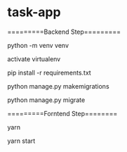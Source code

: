 # task-app

=========Backend Step=========

python -m venv venv

activate virtualenv

pip install -r requirements.txt

python manage.py makemigrations

python manage.py migrate


=========Forntend Step========

yarn 

yarn start
